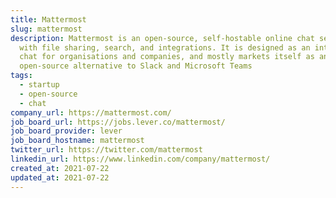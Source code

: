 ```yaml
---
title: Mattermost
slug: mattermost
description: Mattermost is an open-source, self-hostable online chat service
  with file sharing, search, and integrations. It is designed as an internal
  chat for organisations and companies, and mostly markets itself as an
  open-source alternative to Slack and Microsoft Teams
tags:
  - startup
  - open-source
  - chat
company_url: https://mattermost.com/
job_board_url: https://jobs.lever.co/mattermost/
job_board_provider: lever
job_board_hostname: mattermost
twitter_url: https://twitter.com/mattermost
linkedin_url: https://www.linkedin.com/company/mattermost/
created_at: 2021-07-22
updated_at: 2021-07-22
---
```

